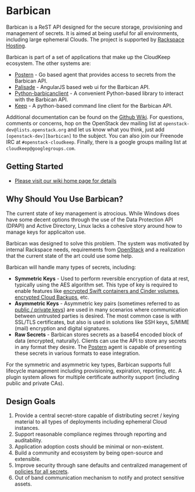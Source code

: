 # Barbican
Barbican is a ReST API designed for the secure storage, provisioning and management of secrets. It is aimed at being useful for all environments, including large ephemeral Clouds. The project is supported by [Rackspace Hosting](http://www.rackspace.com).

Barbican is part of a set of applications that make up the CloudKeep ecosystem. The other systems are:

* [Postern](https://github.com/cloudkeep/postern) - Go based agent that provides access to secrets from the Barbican API.
* [Palisade](https://github.com/cloudkeep/palisade) - AngularJS based web ui for the Barbican API.
* [Python-barbicanclient](https://github.com/cloudkeep/python-barbicanclient) - A convenient Python-based library to interact with the Barbican API.
* [Keep](https://github.com/cloudkeep/keep) - A python-based command line client for the Barbican API.

Additional documentation can be found on the [Github Wiki](https://github.com/cloudkeep/barbican/wiki). For questions, comments or concerns, hop on the OpenStack dev mailing list at `openstack-dev@lists.openstack.org` and let us know what you think, just add `[openstack-dev][barbican]` to the subject. You can also join our Freenode IRC at `#openstack-cloudkeep`. Finally, there is a google groups mailing list at `cloudkeep@googlegroups.com`.


## Getting Started

* [Please visit our wiki home page for details](https://github.com/cloudkeep/barbican/wiki)


## Why Should You Use Barbican?
The current state of key management is atrocious. While Windows does have some decent options through the use of the Data Protection API (DPAPI) and Active Directory, Linux lacks a cohesive story around how to manage keys for applicaiton use. 

Barbican was designed to solve this problem. The system was motivated by internal Rackspace needs, requirements from [OpenStack](http://www.openstack.org/) and a realization that the current state of the art could use some help.

Barbican will handle many types of secrets, including:

* **Symmetric Keys** - Used to perform reversible encryption of data at rest, typically using the AES algorithm set. This type of key is required to enable features like [encrypted Swift containers and Cinder volumes](http://www.openstack.org/software/openstack-storage/), [encrypted Cloud Backups](http://www.rackspace.com/cloud/backup/), etc.
* **Asymmetric Keys** - Asymmetric key pairs (sometimes referred to as [public / private keys](http://en.wikipedia.org/wiki/Public-key_cryptography)) are used in many scenarios where communication between untrusted parties is desired. The most common case is with SSL/TLS certificates, but also is used in solutions like SSH keys, S/MIME (mail) encryption and digital signatures.
* **Raw Secrets** - Barbican stores secrets as a base64 encoded block of data (encrypted, naturally). Clients can use the API to store any secrets in any format they desire. The [Postern](https://github.com/cloudkeep/postern) agent is capable of presenting these secrets in various formats to ease integration.

For the symmetric and asymmetric key types, Barbican supports full lifecycle management including provisioning, expiration, reporting, etc. A plugin system allows for multiple certificate authority support (including public and private CAs).

## Design Goals

1. Provide a central secret-store capable of distributing secret / keying material to all types of deployments including ephemeral Cloud instances.
2. Support reasonable compliance regimes through reporting and auditability.
3. Application adoption costs should be minimal or non-existent.
4. Build a community and ecosystem by being open-source and extensible.
5. Improve security through sane defaults and centralized management of [policies for all secrets](https://github.com/cloudkeep/barbican/wiki/Policies).
6. Out of band communication mechanism to notify and protect sensitive assets.

